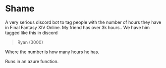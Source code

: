 # Shame
A very serious discord bot to tag people with the number of hours they have in Final Fantasy XIV Online. My friend has over 3k hours.. We have him tagged like this in discord
> Ryan (3000)

Where the number is how many hours he has.

Runs in an azure function.
